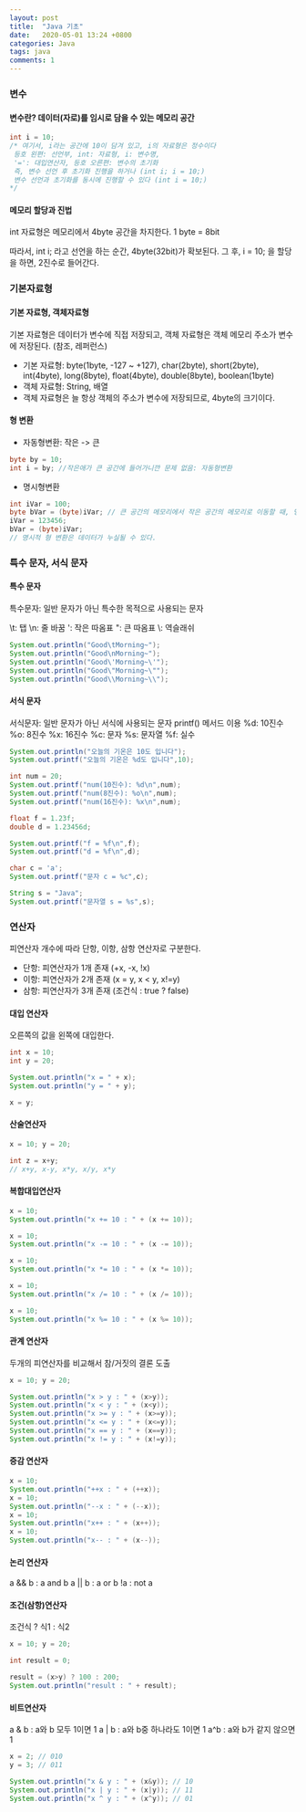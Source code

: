 ```yaml
---
layout: post
title:  "Java 기초"
date:   2020-05-01 13:24 +0800
categories: Java
tags: java
comments: 1
---
```


### 변수

#### 변수란? 데이터(자로)를 임시로 담을 수 있는 메모리 공간

```java
int i = 10;
/* 여기서, i라는 공간에 10이 담겨 있고, i의 자료형은 정수이다
 등호 왼편: 선언부, int: 자료형, i: 변수명,
 '=': 대입연산자, 등호 오른편: 변수의 초기화
 즉, 변수 선언 후 초기화 진행을 하거나 (int i; i = 10;)
 변수 선언과 초기화를 동시에 진행할 수 있다 (int i = 10;)
*/
```

#### 메모리 할당과 진법

int 자료형은 메모리에서 4byte 공간을 차지한다.
1 byte = 8bit

따라서, int i; 라고 선언을 하는 순간, 4byte(32bit)가 확보된다.
그 후, i = 10; 을 할당을 하면, 2진수로 들어간다.

### 기본자료형

#### 기본 자료형, 객체자료형

기본 자료형은 데이터가 변수에 직접 저장되고,
객체 자료형은 객체 메모리 주소가 변수에 저장된다. (참조, 레퍼런스)

- 기본 자료형: byte(1byte, -127 ~ +127), char(2byte), short(2byte), int(4byte), long(8byte), float(4byte), double(8byte), boolean(1byte)
- 객체 자료형: String, 배열
- 객체 자료형은 늘 항상 객체의 주소가 변수에 저장되므로, 4byte의 크기이다. 

#### 형 변환

- 자동형변환: 작은 -> 큰

```java
byte by = 10;
int i = by; //작은애가 큰 공간에 들어가니깐 문제 없음: 자동형변환
```

- 명시형변환

```java
int iVar = 100;
byte bVar = (byte)iVar; // 큰 공간의 메모리에서 작은 공간의 메모리로 이동할 때, 명시해줘야함
iVar = 123456;
bVar = (byte)iVar;
// 명시적 형 변환은 데이터가 누실될 수 있다.
```

### 특수 문자, 서식 문자

#### 특수 문자

특수문자: 일반 문자가 아닌 특수한 목적으로 사용되는 문자

\t: 탭
\n: 줄 바꿈
\': 작은 따옴표
\": 큰 따옴표
\\: 역슬래쉬

```java
System.out.println("Good\tMorning~");
System.out.println("Good\nMorning~");
System.out.println("Good\'Morning~\'");
System.out.println("Good\"Morning~\"");
System.out.println("Good\\Morning~\\");
```

#### 서식 문자

서식문자: 일반 문자가 아닌 서식에 사용되는 문자
printf() 메서드 이용
%d: 10진수
%o: 8진수
%x: 16진수
%c: 문자
%s: 문자열
%f: 실수

```java
System.out.println("오늘의 기온은 10도 입니다");
System.out.printf("오늘의 기온은 %d도 입니다",10);

int num = 20;
System.out.printf("num(10진수): %d\n",num);
System.out.printf("num(8진수): %o\n",num);
System.out.printf("num(16진수): %x\n",num);

float f = 1.23f;
double d = 1.23456d;

System.out.printf("f = %f\n",f);
System.out.printf("d = %f\n",d);

char c = 'a';
System.out.printf("문자 c = %c",c);

String s = "Java";
System.out.printf("문자열 s = %s",s);
```

### 연산자

피연산자 개수에 따라 단항, 이항, 삼항 연산자로 구분한다.

- 단항: 피연산자가 1개 존재 (+x, -x, !x)
- 이항: 피연산자가 2개 존재 (x = y, x < y, x!=y)
- 삼항: 피연산자가 3개 존재 (조건식 : true ? false)

#### 대입 연산자

오른쪽의 값을 왼쪽에 대입한다.
```java
int x = 10;
int y = 20;

System.out.println("x = " + x);
System.out.println("y = " + y);

x = y;
```

#### 산술연산자

```java
x = 10; y = 20;

int z = x+y;
// x+y, x-y, x*y, x/y, x*y
```

#### 복합대입연산자

```java
x = 10;
System.out.println("x += 10 : " + (x += 10));

x = 10;
System.out.println("x -= 10 : " + (x -= 10));

x = 10;
System.out.println("x *= 10 : " + (x *= 10));

x = 10;
System.out.println("x /= 10 : " + (x /= 10));

x = 10;
System.out.println("x %= 10 : " + (x %= 10));
```

#### 관계 연산자

두개의 피연산자를 비교해서 참/거짓의 결론 도출

```java
x = 10; y = 20;

System.out.println("x > y : " + (x>y));
System.out.println("x < y : " + (x<y));
System.out.println("x >= y : " + (x>=y));
System.out.println("x <= y : " + (x<=y));
System.out.println("x == y : " + (x==y));
System.out.println("x != y : " + (x!=y));
```
#### 증감 연산자

```java
x = 10;
System.out.println("++x : " + (++x));
x = 10;
System.out.println("--x : " + (--x));
x = 10;
System.out.println("x++ : " + (x++));
x = 10;
System.out.println("x-- : " + (x--));
```

#### 논리 연산자

a && b : a and b
a || b : a or b
!a : not a

#### 조건(삼항)연산자

조건식 ? 식1 : 식2 

```java
x = 10; y = 20;

int result = 0;

result = (x>y) ? 100 : 200;
System.out.println("result : " + result);
```

#### 비트연산자

a & b : a와 b 모두 1이면 1
a | b : a와 b중 하나라도 1이면 1
a^b : a와 b가 같지 않으면 1 

```java
x = 2; // 010
y = 3; // 011

System.out.println("x & y : " + (x&y)); // 10
System.out.println("x | y : " + (x|y)); // 11
System.out.println("x ^ y : " + (x^y)); // 01
```
